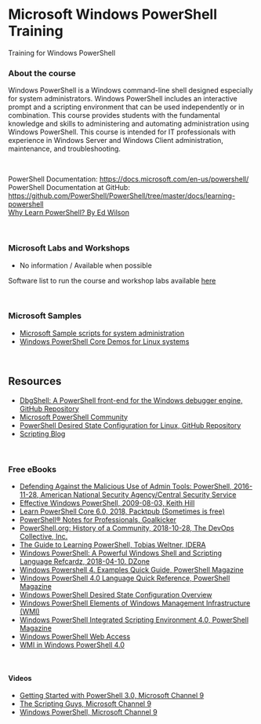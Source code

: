 # Microsoft Windows PowerShell Training
Training for Windows PowerShell



### About the course

Windows PowerShell is a Windows command-line shell designed especially for system administrators. Windows PowerShell includes an interactive prompt and a scripting environment that can be used independently or in combination. 
This course provides students with the fundamental knowledge and skills to administering and automating administration using Windows PowerShell.
This course is intended for IT professionals with experience in Windows Server and Windows Client administration, maintenance, and troubleshooting.

<br>

PowerShell Documentation: https://docs.microsoft.com/en-us/powershell/
<br>
PowerShell Documentation at GitHub: https://github.com/PowerShell/PowerShell/tree/master/docs/learning-powershell
<br>
[Why Learn PowerShell? By Ed Wilson](https://devblogs.microsoft.com/scripting/weekend-scripter-why-learn-powershell/)


<br>

### Microsoft Labs and Workshops
  * No information / Available when possible
  
 Software list to run the course and workshop labs available [here](./Lab-Setup.md)
 
 
<br>

### Microsoft Samples
 * [Microsoft Sample scripts for system administration](https://docs.microsoft.com/en-us/powershell/scripting/samples/sample-scripts-for-administration)
  * [Windows PowerShell Core Demos for Linux systems](https://github.com/PowerShell/PowerShell/tree/master/demos)

<br>

## Resources
 * [DbgShell: A PowerShell front-end for the Windows debugger engine, GitHub Repository](https://github.com/microsoft/DbgShell)
 * [Microsoft PowerShell Community](https://techcommunity.microsoft.com/t5/PowerShell/ct-p/WindowsPowerShell)
 * [PowerShell Desired State Configuration for Linux, GitHub Repository](https://github.com/microsoft/PowerShell-DSC-for-Linux)
 * [Scripting Blog](https://devblogs.microsoft.com/scripting/)


<br>

### Free eBooks
 * [Defending Against the Malicious Use of Admin Tools: PowerShell, 2016-11-28, American National Security Agency/Central Security Service](https://apps.nsa.gov/iaarchive/library/ia-guidance/tech-briefs/defending-against-the-malicious-use-of-admin-tools-powershell.cfm)
 * [Effective Windows PowerShell, 2009-08-03, Keith Hill](http://keithhill.spaces.live.com/blog/cns!5A8D2641E0963A97!6930.entry)
 * [Learn PowerShell Core 6.0, 2018, Packtpub (Sometimes is free)](https://www.packtpub.com/eu/free-ebooks/learn-powershell-core-60)
 * [PowerShell® Notes for Professionals, Goalkicker](https://goalkicker.com/PowerShellBook/)
 * [PowerShell.org: History of a Community, 2018-10-28, The DevOps Collective, Inc.](https://leanpub.com/powershellorghistoryofacommunity)
 * [The Guide to Learning PowerShell, Tobias Weltner, IDERA](https://www.idera.com/resourcecentral/whitepapers/powershell-ebook)
 * [Windows PowerShell: A Powerful Windows Shell and Scripting Language Refcardz, 2018-04-10. DZone](https://dzone.com/refcardz/windows-powershell?chapter=1)
 * [Windows Powershell 4. Examples Quick Guide, PowerShell Magazine](http://download.microsoft.com/download/4/3/1/43113F44-548B-4DEA-B471-0C2C8578FBF8/PowerShell_Examples_v4.pdf)
 * [Windows PowerShell 4.0 Language Quick Reference, PowerShell Magazine](http://download.microsoft.com/download/4/3/1/43113F44-548B-4DEA-B471-0C2C8578FBF8/PowerShell_LangRef_v4.pdf)
 * [Windows PowerShell Desired State Configuration Overview](http://download.microsoft.com/download/4/3/1/43113F44-548B-4DEA-B471-0C2C8578FBF8/Quick_Reference_DSC_WS12R2.pdf)
 * [Windows PowerShell Elements of Windows Management Infrastructure (WMI)](http://download.microsoft.com/download/4/3/1/43113F44-548B-4DEA-B471-0C2C8578FBF8/Quick_Reference_WMI_Devs_WS12R2.pdf)
 * [Windows PowerShell Integrated Scripting Environment 4.0, PowerShell Magazine](http://download.microsoft.com/download/4/3/1/43113F44-548B-4DEA-B471-0C2C8578FBF8/PowerShell_ISE_v4.pdf)
  * [Windows PowerShell Web Access](http://download.microsoft.com/download/4/3/1/43113F44-548B-4DEA-B471-0C2C8578FBF8/Quick_Reference_SM_WS12R2.pdf)
  * [WMI in Windows PowerShell 4.0](http://download.microsoft.com/download/4/3/1/43113F44-548B-4DEA-B471-0C2C8578FBF8/Quick_Reference_WMI_ITPro_WS12R2.pdf)


<br>

#### Videos
 * [Getting Started with PowerShell 3.0, Microsoft Channel 9](https://channel9.msdn.com/Series/GetStartedPowerShell3)
 * [The Scripting Guys, Microsoft Channel 9](https://channel9.msdn.com/Blogs/The-Scripting-Guys)
 * [Windows PowerShell, Microsoft Channel 9](https://channel9.msdn.com/Search?term=powershell#ch9Search)
 
